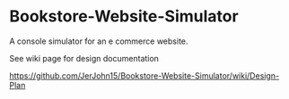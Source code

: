 # Bookstore-Website-Simulator
A console simulator for an e commerce website. 

 See wiki page for design documentation 
 
 https://github.com/JerJohn15/Bookstore-Website-Simulator/wiki/Design-Plan







